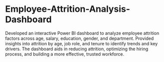 # Employee-Attrition-Analysis-Dashboard
Developed an interactive Power BI dashboard to analyze employee attrition factors across age, salary, education, gender, and department. Provided insights into attrition by age, job role, and tenure to identify trends and key drivers. The dashboard aids in reducing attrition, optimizing the hiring process, and building a more effective, trusted workforce.
